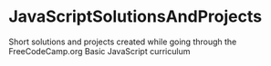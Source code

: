# JavaScriptSolutionsAndProjects
Short solutions and projects created while going through the FreeCodeCamp.org Basic JavaScript curriculum

